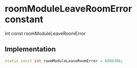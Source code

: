 


# roomModuleLeaveRoomError constant







int const roomModuleLeaveRoomError
  







## Implementation

```dart
static const int roomModuleLeaveRoomError = 6000306;
```







